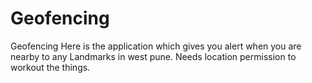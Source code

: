 # Geofencing
Geofencing  Here is the application which gives you alert when you are nearby to any Landmarks in west pune. Needs location permission to workout the things.
